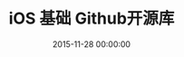 ---
title: iOS 基础 Github开源库
categories:
  - iOS
tags:
  - iOS
  - github
  - 开源
date: 2015-11-28 00:00:00
layout: post_github
data_github: [
	{
		keywords: [响应式编程],
		projects: [
			{
				user: "ReactiveCocoa",
				repo: "ReactiveCocoa",
				description: "简直是神器!",
				wiki: [
					{
						title: "limboy的博客",
						link: "http://limboy.me/"
					},
					{
						title: "NSHipster",
						link: "http://nshipster.cn/reactivecocoa/"
					},
					{
						title: "这样好用的ReactiveCocoa，根本停不下来",
						link: "http://www.cocoachina.com/ios/20150817/13071.html"
					},
					{
						title: "最快让你上手ReactiveCocoa之基础篇",
						link: "http://www.jianshu.com/p/87ef6720a096"
					},
					{
						title: "RAC/MVVM个人学习资源汇总",
						link: "http://www.jianshu.com/p/2cfed74789db"
					},
					{
						title: "MVVM核心概念",
						link: "http://liuduo.me/2015/10/26/MVVM%E6%A0%B8%E5%BF%83%E6%A6%82%E5%BF%B5/"
					},
					{
						title: "ReactiveCocoa v2.5 源码解析之架构总览",
						link: "http://blog.leichunfeng.com/blog/2015/12/25/reactivecocoa-v2-dot-5-yuan-ma-jie-xi-zhi-jia-gou-zong-lan/"
					}
				],
				imgs: [
					"https://github.com/ReactiveCocoa/ReactiveCocoa/raw/master/Logo/header.png",
				]
			},
			{
				user: "leichunfeng",
				repo: "MVVMReactiveCocoa",
				description: "GitBucket(Github客户端)",
				wiki: [
					{
						title: "MVVM With ReactiveCocoa",
						link: "http://blog.leichunfeng.com/blog/2016/02/27/mvvm-with-reactivecocoa/"
					}
				],
			},
			{
				user: "ashfurrow",
				repo: "C-41",
				description: "ReactiveCocoa Demo 没运行成功过",
				imgs: [
					"https://camo.githubusercontent.com/9b3cfd1a02c980eb75afc100f20974244ce2070b/68747470733a2f2f7261772e6769746875622e636f6d2f617368667572726f772f432d34312f6d61737465722f73637265656e73686f742e706e67",
				]
			},
			{
				user: "jspahrsummers",
				repo: "GroceryList",
				description: "ReactiveCocoa Demo 没运行成功过，使用了ReactiveViewModel",
				imgs: [
					"https://camo.githubusercontent.com/d24b23a59ba3fb4078d75413cf8515e9022ef84c/68747470733a2f2f662e636c6f75642e6769746875622e636f6d2f6173736574732f3433323533362f313739383538312f62333162376361362d366235392d313165332d396436652d3432383939643831663136332e706e67",
				]
			},
			{
				user: "ashfurrow",
				repo: "FunctionalReactivePixels",
				description: "ReactiveCocoa Demo 没运行成功过",
				imgs: [
					"https://camo.githubusercontent.com/7f66ddb8622f59ad979bc6435147fcccf3fda806/687474703a2f2f7374617469632e617368667572726f772e636f6d2f6769746875622f46525049492e706e67",
					"https://camo.githubusercontent.com/31c592120797ffc5bf5885f7bf53dba30d9c195e/687474703a2f2f7374617469632e617368667572726f772e636f6d2f6769746875622f66756e6374696f6e616c7265616374697665706978656c732e706e67",
				]
			},
			{
				user: "bawn",
				repo: "RAC-Demo",
				description: "ReactiveCocoa Demo 不标准",
			},
			{
				user: "lzyy",
				repo: "bizhi",
				description: "ReactiveCocoa Demo",
				imgs: [
					"https://raw.githubusercontent.com/lzyy/bizhi/master/screenshot.jpg",
				]
			},
			{
				user: "olegam",
				repo: "RACCommandExample",
				description: "Command例子",
			},
			{
				user: "ReactiveCocoa",
				repo: "ReactiveViewModel",
				description: "ReactiveCocoa的扩展：MVVM",
				wiki: [
					{
						title: "ios ReactiveViewModel",
						link: "http://www.cnblogs.com/tinkl/p/3678810.html"
					}
				],
				imgs: [
					"https://camo.githubusercontent.com/3999b9fdff783edb6cee9117a08524f3b2e7c653/68747470733a2f2f662e636c6f75642e6769746875622e636f6d2f6173736574732f3433323533362f3836373938342f32393165643338302d663736302d313165322d393130362d6433313538333230616633392e706e67",
				]
			},
			{
				user: "ReactiveCocoa",
				repo: "ReactiveCocoaLayout",
				description: "ReactiveCocoa的扩展：响应式的自动布局",
			},
			{
				user: "CodaFi",
				repo: "AFNetworking-RACExtensions",
				description: "ReactiveCocoa的扩展：网络",
			},
			{
				user: "ReactiveX",
				repo: "RxSwift",
				description: "swift版的ReactiveCocoa",
				wiki: [
					{
						title: "基础概念",
						link: "http://blog.callmewhy.com/2015/09/21/rxswift-getting-started-0/"
					},
					{
						title: "示例实战",
						link: "http://blog.callmewhy.com/2015/09/23/rxswift-getting-started-1/"
					}
				],
			},
		]
	},
	{
		keywords: [通信,网络],
		projects: [
			{
				user: "AFNetworking",
				repo: "AFNetworking",
				description: "HTTP请求",
				imgs: [
					"https://camo.githubusercontent.com/1560be050811ab73457e90aee62cd1cd257c7fb9/68747470733a2f2f7261772e6769746875622e636f6d2f41464e6574776f726b696e672f41464e6574776f726b696e672f6173736574732f61666e6574776f726b696e672d6c6f676f2e706e67",
				]
			},
			{
				user: "yuantiku",
				repo: "YTKNetwork",
				description: "猿题库维护的，基于AFNetworking，高级的api如：缓存网络请求，检查返回 JSON 内容的合法性等",
			},
			{
				user: "Alamofire",
				repo: "Alamofire",
				description: "swift,AFNetworking作者编写",
				imgs: [
					"https://raw.githubusercontent.com/Alamofire/Alamofire/assets/alamofire.png",
				]
			},
			{
				user: "Moya",
				repo: "Moya",
				description: "基于 Alamofire 的更高层网络请求封装",
				imgs: [
					"https://github.com/Moya/Moya/raw/master/web/moya_logo_github.png",
				]
			},
			{
				user: "robbiehanson",
				repo: "CocoaAsyncSocket",
				description: "套接字编程",
			},
			{
				user: "square",
				repo: "SocketRocket",
				description: "套接字编程",
			},
			{
				user: "robbiehanson",
				repo: "XMPPFramework",
				description: "XMPP协议",
			},
			{
				user: "robbiehanson",
				repo: "CocoaHTTPServer",
				description: "内置服务器",
			},
			{
				user: "octokit",
				repo: "octokit.objc",
				description: "OctoKit 是用于和 Github API 交互的 Cocoa 和 Cocoa Touch 框架，它由 AFNetworking、Mantle、和ReactiveCocoa 建立。",
			},
			{
				user: "tonymillion",
				repo: "Reachability",
				description: "测试网络连通性，不过好像没办法真正的起作用~~",
				wiki: [
					{
						title: "为啥说没办法真正起作用？点这里",
						link: "http://blog.csdn.net/openglnewbee/article/details/50705146"
					}
				],
			},
			{
				user: "dustturtle",
				repo: "RealReachability",
				description: "测试网络连通性，真正管用的哦，比Reachability强",
				wiki: [
					{
						title: "iOS下的实际网络连接状态检测:RealReachability",
						link: "http://blog.csdn.net/openglnewbee/article/details/50705146"
					}
				],
			},
		]
	},
	{
		keywords: [图片网络请求],
		projects: [
			{
				user: "rs",
				repo: "SDWebImage",
				description: "图片的请求和缓存",
			},
			{
				user: "Alamofire",
				repo: "AlamofireImage",
				description: "swift版的SDWebImage,而且功能更多、灵活性更高，可以自己写 Image Filter",
			},
			{
				user: "ibireme",
				repo: "YYWebImage",
				description: "图片的请求和缓存,渐变效果",
				imgs: [
					"https://camo.githubusercontent.com/e1ecbcae6ddaee26efd5fc29faa0ed6eae6488b0/68747470733a2f2f7261772e6769746875622e636f6d2f69626972656d652f5959576562496d6167652f6d61737465722f44656d6f2f44656d6f2e676966",
				]
			},
			{
				user: "pinterest",
				repo: "PINRemoteImage",
				description: "图片的请求和缓存,渐变效果",
				imgs: [
					"https://github.com/pinterest/PINRemoteImage/raw/master/progressive.gif",
				]
			},
		]
	},
	{
		keywords: [蓝牙,Bluetooth],
		projects: [
			{
				user: "ohwutup",
				repo: "OWUProximityManager",
				description: "蓝牙，iBeacons",
				imgs: [
					"https://github.com/ohwutup/OWUProximityManager/raw/master/Screenshots/home.png",
					"https://github.com/ohwutup/OWUProximityManager/raw/master/Screenshots/server.png",
					"https://github.com/ohwutup/OWUProximityManager/raw/master/Screenshots/client.png",
				]
			},
			{
				user: "rasmusth",
				repo: "BluetoothKit",
				description: "蓝牙",
			},
			{
				user: "coolnameismy",
				repo: "BabyBluetooth",
				description: "一个非常容易使用的蓝牙库,适用于ios和os",
			},
		]
	},
	{
		keywords: [数据持久化],
		projects: [
			{
				user: "magicalpanda",
				repo: "MagicalRecord",
				wiki: [
					{
						title: "深入浅出MagicalRecord",
						link: "http://childhood.logdown.com/posts/208957/easy-magicalrecord-01"
					},
					{
						title: "IOS MagicRecord 详解",
						link: "http://blog.csdn.net/dongtaochen2039/article/details/40376197"
					},
					{
						title: "json转MagicalRecord对象",
						link: "https://github.com/magicalpanda/MagicalRecord/wiki/Importing-Data"
					},
					{
						title: "数据迁移",
						link: "http://jcggg.me/2015/10/18/CoreData-MagicalRecord%E6%95%B0%E6%8D%AE%E5%BA%93%E8%BF%81%E7%A7%BB%EF%BC%88%E4%B8%80%EF%BC%89/"
					},
					{
						title: "自定义 Core Data 迁移",
						link: "http://objccn.io/issue-4-7/"
					},
					{
						title: "Core Data 版本迁移经验总结",
						link: "http://chun.tips/blog/2014/11/28/core-data-ban-ben-qian-yi-jing-yan-zong-jie/"
					}
				],
				imgs: [
					"https://github.com/magicalpanda/magicalpanda.github.com/raw/master/images/awesome_logo_small.png?raw=true",
				]
			},
            {
                user: "gangverk",
                repo: "GVUserDefaults",
                description: "通过属性操作NSUserDefaults",
            },
            {
                user: "radex",
                repo: "SwiftyUserDefaults",
                description: "swift 方便使用 NSUserDefaults",
            },
			{
				user: "ccgus",
				repo: "fmdb",
				description: "底层数据库，使用sql",
			},
			{
				user: "stephencelis",
				repo: "SQLite.swift",
				description: "A type-safe, Swift-language layer over SQLite3.",
			},
            {
                user: "yapstudios",
                repo: "YapDatabase",
                description: "数据库",
            },
            {
                user: "realm",
                repo: "realm-cocoa",
                wiki: [
					{
						title: "Realm数据库基础教程",
						link: "http://www.cocoachina.com/ios/20150505/11756.html"
					},
                ],
            },
			{
				user: "soffes",
				repo: "sskeychain",
				description: "钥匙链，key，chain",
			},
            {
                user: "kishikawakatsumi",
                repo: "UICKeyChainStore",
                description: "钥匙链，key，chain",
            },
			{
				user: "granoff",
				repo: "Lockbox",
				description: "钥匙链，key，chain",
			},
			{
				user: "square",
				repo: "Valet",
				description: "在 iOS 和 OS X 的 Keychain 中安全地存储数据，然而你无需知道 keychain 的具体工作细节。",
			},
		]
	},
	{
		keywords: [JSON,Model,转换],
		projects: [
			{
				user: "Mantle",
				repo: "Mantle",
				description: "字典和模型互转",
				wiki: [
					{
						title: "Mantle是什么？",
						link: "https://segmentfault.com/a/1190000002431354"
					}
				],
			},
			{
				user: "Mantle",
				repo: "MTLManagedObjectAdapter",
                description: "MagicalRecord 和 Mantle 结合使用",
                wiki: [
					{
						title: "MagicalRecord配合Mantle",
						link: "https://segmentfault.com/a/1190000002431365"
					},
					{
						title: "Core Data with Mantle",
						link: "http://blog.csdn.net/chengweipeng123/article/details/18452229"
					}
				],
			},
			{
				user: "icanzilb",
				repo: "JSONModel",
				description: "字典和模型互转",
				wiki: [
					{
						title: "JSONModel解析数据成Model",
						link: "http://blog.csdn.net/smking/article/details/40432287"
					}
				],
			},
            {
                user: "CoderMJLee",
                repo: "MJExtension",
                description: "轻量级，继承NSObject",
            },
            {
                user: "ibireme",
                repo: "YYModel",
                description: "轻量级，继承NSObject,iOS JSON 模型转换库评测：http://blog.ibireme.com/2015/10/23/ios_model_framework_benchmark/",
            },
            {
				user: "thoughtbot",
				repo: "argo",
				description: "函数式 JSON 解析转换库，swift编写",
				imgs: [
					"https://raw.githubusercontent.com/thoughtbot/Argo/gh-pages/Argo.png",
				]
			},
		]
	},
	{
		keywords: [XML,HTML,MarkDown,解析],
		projects: [
			{
				user: "topfunky",
				repo: "hpple",
				description: "XML,HTML解析",
			},
			{
				user: "mattt",
				repo: "Ono",
				description: "XML,HTML解析",
			},
			{
				user: "mdiep",
				repo: "MMMarkdown",
				description: "MarkDown转HTML",
			},
		]
	},
	{
		keywords: [日志,log],
		projects: [
			{
				user: "CocoaLumberjack",
				repo: "CocoaLumberjack",
				description: "xcode控制台颜色区分，高效",
				imgs: [
					"https://github.com/CocoaLumberjack/CocoaLumberjack/raw/master/LumberjackLogo.png",
				]
			},
			{
				user: "marcoarment",
				repo: "BugshotKit",
				description: "手机直接看",
				imgs: [
					"https://camo.githubusercontent.com/240dbf968d6eb9838a544bae42730a6f7079b707/68747470733a2f2f7261772e6769746875622e636f6d2f6d6172636f61726d656e742f42756773686f744b69742f6d61737465722f6578616d706c652d73637265656e73686f742e706e67",
				]
			},
			{
				user: "fpillet",
				repo: "NSLogger",
				description: "将日志发送到服务器",
				imgs: [
					"https://github.com/fpillet/NSLogger/raw/master/Screenshots/mainwindow.png",
				]
			},
			{
				user: "bitstadium",
				repo: "QuincyKit",
				description: "崩溃日志记录发送,友盟可代替",
			},
			{
				user: "kstenerud",
				repo: "KSCrash",
				description: "崩溃日志记录发送,友盟可代替",
			},
		]
	},
	{
		keywords: [缓存,Cache],
		projects: [
			{
				user: "tumblr",
				repo: "TMCache",
				description: "停止维护",
			},
			{
				user: "Haneke",
				repo: "HanekeSwift",
				description: "swift",
				imgs: [
					"https://raw.githubusercontent.com/Haneke/HanekeSwift/master/Assets/github-header.png",
				]
			},
            {
                user: "enormego",
                repo: "EGOCache",
            },
            {
                user: "ibireme",
                repo: "YYCache",
				description: "YYCache 设计思路与技术细节：http://blog.ibireme.com/2015/10/26/yycache/",
            },
            {
                user: "pinterest",
                repo: "PINCache",
            },
            {
                user: "kean",
                repo: "Nuke",
                description: "图片下载，处理，预处理，缓存，Gif支持",
                imgs: [
					"https://cloud.githubusercontent.com/assets/1567433/9952711/971ae2ea-5de1-11e5-8670-6853d3fe18cd.png"
                ]
            },
            {
                user: "kean",
                repo: "DFImageManager",
                description: "图片下载，处理，预处理，缓存",
                imgs: [
					"https://cloud.githubusercontent.com/assets/1567433/9706417/0352d3bc-54ed-11e5-94ff-cb8691800f78.png"
                ]
            },
		]
	},
	{
		keywords: [性能,优化],
		projects: [
			{
				user: "facebook",
				repo: "AsyncDisplayKit",
				description: "极速UI绘制",
				wiki: [
					{
						title: "AsyncDisplayKit 教程：达到 60 FPS 的滚动帧率（内附图片梯度和模糊）",
						link: "http://www.tuicool.com/articles/jyuyEn"
					},
					{
						title: "iOS 保持界面流畅的技巧",
						link: "http://blog.ibireme.com/2015/11/12/smooth_user_interfaces_for_ios/"
					},
				],
				imgs: [
					"https://github.com/facebook/AsyncDisplayKit/raw/master/docs/assets/logo.png",
					"https://github.com/facebook/AsyncDisplayKit/raw/master/docs/assets/node-view-layer.png",
				]
			},
            {
                user: "facebook",
                repo: "componentkit",
                description: "高效的列表",
                wiki: [
					{
						title: "iOS：ComponentKit 使用总结",
						link: "https://segmentfault.com/a/1190000002706612"
					}
				],
                },
			{
				user: "path",
				repo: "FastImageCache",
				description: "图片快速渲染，缓存，压缩",
				imgs: [
					"https://camo.githubusercontent.com/96d8f3d2b1cc1d25201d666c306bc4bc0cc8dbdc/68747470733a2f2f73332e616d617a6f6e6177732e636f6d2f666173742d696d6167652d63616368652f726561646d652d7265736f75726365732f6c6f676f2e706e67",
					"https://camo.githubusercontent.com/0fb787e41eb8c402460389f5fea7f04e9e526b03/68747470733a2f2f73332e616d617a6f6e6177732e636f6d2f666173742d696d6167652d63616368652f726561646d652d7265736f75726365732f64656d6f2d6170702d766964656f2d706c616365686f6c6465722e706e67",
				]
			},
		]
	},
	{
		keywords: [调试,Debug,测试],
		projects: [
			{
				user: "AliSoftware",
				repo: "OHHTTPStubs",
				description: "模拟网络延迟&延时，伪造网络数据，基于NSURLProtocol",
			},
			{
				user: "Flipboard",
				repo: "FLEX",
				description: "强大的调试工具",
				wiki: [
					{
						title: "Flipboard开源应用内调试工具FLEX",
						link: "http://www.cocoachina.com/industry/20140728/9259.html"
					}
				],
				imgs: [
					"https://camo.githubusercontent.com/9986601c5e4306f7935032465911c0f70596e046/687474703a2f2f656e67696e656572696e672e666c6970626f6172642e636f6d2f6173736574732f666c65782f62617369632d766965772d6578706c6f726174696f6e2e676966",
					"https://camo.githubusercontent.com/950a2612b1dc796bc5cc3fd9909ed465166afc5b/687474703a2f2f656e67696e656572696e672e666c6970626f6172642e636f6d2f6173736574732f666c65782f616476616e6365642d766965772d65646974696e672e676966",
					"https://camo.githubusercontent.com/2d7508f15cbe0a09c1ba14b9ebe6da9d1e8ff0d2/687474703a2f2f656e67696e656572696e672e666c6970626f6172642e636f6d2f6173736574732f666c65782f6e6574776f726b2d686973746f72792e676966",
					"https://camo.githubusercontent.com/573692941c2901c0fd1ce0f085c101f6b4d3ae3b/687474703a2f2f656e67696e656572696e672e666c6970626f6172642e636f6d2f6173736574732f666c65782f686561702d62726f777365722e676966",
					"https://camo.githubusercontent.com/df6e924a21ecaf8080342d80f384e88f8249c3fe/687474703a2f2f656e67696e656572696e672e666c6970626f6172642e636f6d2f6173736574732f666c65782f66696c652d62726f777365722e676966",
					"https://camo.githubusercontent.com/c91fc34a63f05f803cdc0d23d72ae047d0b960bd/687474703a2f2f656e67696e656572696e672e666c6970626f6172642e636f6d2f6173736574732f666c65782f73797374656d2d6c69627261726965732d62726f777365722e676966",
				]
			},
			{
				user: "glock45",
				repo: "iOS-Hierarchy-Viewer",
				description: "视图层级工具",
				imgs: [
					"https://camo.githubusercontent.com/8e3e960a51e023472a06691ef0157a75c38d809d/687474703a2f2f692e737461636b2e696d6775722e636f6d2f796e7176472e706e67",
					"https://camo.githubusercontent.com/d91c8262d3ed75e568c0df35b9524dd8a37ac369/687474703a2f2f646c2e64726f70626f782e636f6d2f752f3835383535312f636f72655f646174612e706e67",
				]
			},
			{
				user: "facebook",
				repo: "Tweaks",
				description: "UI微调，设计辅助，加速迭代",
				imgs: [
					"https://github.com/facebook/Tweaks/raw/master/Images/Tweaks.gif?raw=true",
				]
			},
			{
				user: "tapwork",
				repo: "HeapInspector-for-iOS",
				description: "检测内存泄漏",
				imgs: [
					"https://github.com/tapwork/HeapInspector-for-iOS/raw/master/README_Xtras/screencast.gif",
				]
			},
			{
				user: "square",
				repo: "PonyDebugger",
				description: "视图层级，网络请求监听，Core Data 数据浏览",
				imgs: [
					"https://github.com/square/PonyDebugger/raw/master/Documentation/Images/Logo.png",
				]
			},
			{
				user: "kiwi-bdd",
				repo: "Kiwi",
				description: "BDD，测试",
				imgs: [
					"https://github.com/kiwi-bdd/Kiwi/raw/master/Kiwi-Logo.png",
				]
			},
			{
				user: "KnuffApp",
				repo: "APNS-Pusher",
				description: "推送测试，push",
			},
			{
				user: "kconner",
				repo: "KMCGeigerCounter",
				description: "fps，帧数，debug，测试",
			},
			{
				user: "RolandasRazma",
				repo: "RRFPSBar",
				description: "fps，帧数，debug，测试",
			},
			{
				user: "johnno1962",
				repo: "Xtrace",
				description: "跟踪调试，代码运行顺序",
				imgs: [
					"https://camo.githubusercontent.com/e48918f46c7e90257e3e2467e9c54ee14424b5f8/687474703a2f2f696e6a656374696f6e666f7278636f64652e6a6f686e686f6c6473776f7274682e636f6d2f73746574686f73636f70652e676966",
				]
			},
            {
                user: "erikdoe",
                repo: "ocmock",
                description: "单元测试，模拟对象",
                wiki: [
					{
						title: "OCMock常见使用方式",
						link: "http://www.cocoachina.com/ios/20150508/11769.html"
					}
				]
            },
            {
                user: "google",
                repo: "earlgrey",
                description: "用户界面测试,google出品"
            },
		]
	},
	{
		keywords: [库管理,开源代码管理],
		projects: [
			{
				user: "CocoaPods",
				repo: "CocoaPods",
			},
			{
				user: "CocoaPods",
				repo: "cocoapods-deintegrate",
				description: "清除cocoapods"
			},
			{
				user: "Carthage",
				repo: "Carthage",
				wiki: [
					{
						title: "Cocoa 新的依赖管理工具：Carthage",
						link: "http://www.isaced.com/post-265.html"
					}
				],
			},
		]
	},
	{
		keywords: [runtime,object-c,宏],
		projects: [
			{
				user: "steipete",
				repo: "Aspects",
				description: "aop，拦截器，面向切面编程，钩子，hook，动态修改对象和类",
			},
			{
				user: "orta",
				repo: "ARAnalytics",
				description: "aop，拦截器，面向切面编程，钩子，hook，动态修改对象和类",
				wiki: [
					{
						title: "iOS统计服务的集大成者--ARAnalytics",
						link: "http://www.jianshu.com/p/c9ef82b3d91c"
					}
				],
			},
            {
                user: "mikeash",
                repo: "MAObjCRuntime",
                description: "runtime",
            },
			{
				user: "rentzsch",
				repo: "jrswizzle",
				description: "Mach-O，Method Swizzle，runtime，运行时，hook，方法替换，函数替换，钩子",
			},
			{
				user: "facebook",
				repo: "fishhook",
				description: "Mach-O，Method Swizzle，runtime，运行时，hook，方法替换，函数替换，钩子",
			},
			{
				user: "bang590",
				repo: "JSPatch",
				description: "结合js和oc_runtime，动态修改程序，修复bug，动态更新iOS APP，热修复",
			},
			{
				user: "alibaba",
				repo: "wax",
				description: "Alibaba热修复",
			},
			{
				user: "nst",
				repo: "iOS-Runtime-Headers",
				description: "runtime的头文件，私有函数，禁用函数，私有方法",
				imgs: [
					"https://github.com/nst/iOS-Runtime-Headers/raw/master/ios_frameworks.png",
				]
			},
            {
                user: "nst",
                repo: "RuntimeBrowser",
                description: "runtime的头文件浏览器",
                imgs: [
                    "https://github.com/nst/RuntimeBrowser/raw/master/art/screenshot_iphone.png",
                ]
            },
			{
				user: "jspahrsummers",
				repo: "libextobjc",
				description: "带提醒功能的宏",
                wiki: [
					{
						title: "说说 Objective-C 里的 @()",
						link: "http://www.cocoachina.com/ios/20141218/10688.html"
					}
				],
			},
		]
	},
	{
		keywords: [设备信息],
		projects: [
			{
				user: "intuit",
				repo: "LocationManager",
				description: "地理位置，Location，获取经纬度，位置",
				imgs: [
					"https://github.com/intuit/LocationManager/raw/master/Images/INTULocationManager.png?raw=true",
				]
			},
			{
				user: "erica",
				repo: "uidevice-extension",
				description: "获取系统信息",
			},
			{
				user: "andrealufino",
				repo: "ALSystemUtilities",
				description: "获取系统信息",
			},
			{
				user: "heardrwt",
				repo: "RHAddressBook",
				description: "通讯录",
			},
		]
	},
	{
		keywords: [应用操作],
		projects: [
			{
				user: "arashpayan",
				repo: "appirater",
				description: "评论打分",
			},
			{
				user: "nicklockwood",
				repo: "iRate",
				description: "评论打分",
			},
			{
				user: "nicklockwood",
				repo: "iVersion",
				description: "版本升级，更新",
			},
			{
				user: "ArtSabintsev",
				repo: "Harpy",
				description: "版本升级，更新",
				imgs: [
					"https://github.com/ArtSabintsev/Harpy/raw/master/samplePictures/picForcedUpdate.png?raw=true",
					"https://github.com/ArtSabintsev/Harpy/raw/master/samplePictures/picOptionalUpdate.png?raw=true",
					"https://github.com/ArtSabintsev/Harpy/raw/master/samplePictures/picSkippedUpdate.png?raw=true",
				]
			},
			{
				user: "bitstadium",
				repo: "HockeyKit",
				description: "版本升级，更新",
			},
			{
				user: "MugunthKumar",
				repo: "MKStoreKit",
				description: "程序内购买",
			},
			{
				user: "intentkit",
				repo: "IntentKit",
				description: "URL schemes，应用跳转",
				imgs: [
					"https://camo.githubusercontent.com/89036df085bf5782cda01b5c156b7279186f6a58/68747470733a2f2f7261772e6769746875622e636f6d2f696e74656e746b69742f496e74656e744b69742f6d61737465722f6578616d706c652e676966",
					"https://camo.githubusercontent.com/e5ee5823252f3904f0676da2eb9803b606da14aa/68747470733a2f2f7261772e6769746875622e636f6d2f696e74656e746b69742f496e74656e744b69742f6d61737465722f6578616d706c652d64656661756c74732e676966",
				]
			},
			{
				user: "danielamitay",
				repo: "iHasApp",
				description: "本地应用是否存在检测",
				imgs: [
					"https://github.com/danielamitay/iHasApp/raw/master/screenshot.png",
				]
			},
			{
				user: "clusterinc",
				repo: "ClusterPrePermissions",
				description: "权限申请，在系统申请前提示用户",
				imgs: [
					"https://camo.githubusercontent.com/7eef0b117818b9da198cfc850ce21171e4b9d204/687474703a2f2f662e636c2e6c792f6974656d732f32493156315233623371334133483379337531382f6e65772d312e6a7067",
				]
			},
			{
				user: "danielebogo",
				repo: "DBPrivacyHelper",
				description: "设置，隐私 跳转帮助",
				imgs: [
					"https://camo.githubusercontent.com/c1178af0370583ec085d332cd54732b5c3b93db5/687474703a2f2f626f676f64616e69656c652e636f6d2f617070732f646576656c6f706d656e742f64627072697661637968656c7065722f6769746875622f707269766163795f7265632e676966",
				]
			},
		]
	},
	{
		keywords: [图片处理],
		projects: [
			{
				user: "BradLarson",
				repo: "GPUImage",
				description: "图片滤镜，视频滤镜，相机滤镜，基于OpenGL",
				imgs: [
					"https://camo.githubusercontent.com/68ce8767f20b6a40f2a695c56396d30234363431/687474703a2f2f73756e7365746c616b65736f6674776172652e636f6d2f73697465732f64656661756c742f66696c65732f475055496d6167654c6f676f2e706e67",
				]
			},
			{
				user: "Nyx0uf",
				repo: "NYXImagesKit",
				description: "图片，缩放旋转折叠，滤镜",
			},
		]
	},
	{
		keywords: [日期,格式化],
		projects: [
			{
				user: "mattt",
				repo: "FormatterKit",
				description: "格式化，地址，颜色，本地化，名称，数字（第1），时间，KB,bytes",
			},
			{
				user: "MatthewYork",
				repo: "DateTools",
				description: "日期比较",
				imgs: [
					"https://raw.githubusercontent.com/MatthewYork/Resources/master/DateTools/PeriodRelations.png",
					"https://raw.githubusercontent.com/MatthewYork/Resources/master/DateTools/TimePeriodsDemo.gif",
				]
			},
			{
				user: "kevinlawler",
				repo: "NSDate-TimeAgo",
				description: "日期显示为几天前",
			},
			{
				user: "erica",
				repo: "NSDate-Extensions",
				description: "日期一天的最后时间",
			},
		]
	},
	{
		keywords: [声音],
		projects: [
			{
				user: "TheAmazingAudioEngine",
				repo: "TheAmazingAudioEngine",
				description: "音频处理，合成，去除杂音等",
			},
			{
				user: "syedhali",
				repo: "EZAudio",
				description: "音频可视化",
				imgs: [
					"https://camo.githubusercontent.com/f0f5de319083692669f5de4dc443c33e577b76ea/687474703a2f2f692e696d6775722e636f6d2f6c6c35713638722e706e67",
					"https://cloud.githubusercontent.com/assets/1275640/8516226/1eb885ec-2366-11e5-8d76-3a4b4d982eb0.gif",
					"https://cloud.githubusercontent.com/assets/1275640/8516234/499f6fd2-2366-11e5-9771-7d0afae59391.gif",
					"https://cloud.githubusercontent.com/assets/1275640/8516245/711ca232-2366-11e5-8d20-2538164f3307.gif",
					"https://cloud.githubusercontent.com/assets/1275640/8516310/86da80f2-2367-11e5-84aa-aea25a439a76.gif",
					"https://cloud.githubusercontent.com/assets/1275640/8516597/f27240ea-236a-11e5-8ecd-68cf05b7ce40.gif",
					"https://cloud.githubusercontent.com/assets/1275640/8516692/7abfbe36-236c-11e5-9d69-4f82956177b3.gif",
					"https://cloud.githubusercontent.com/assets/1275640/8662077/5621705a-2971-11e5-88ed-9a865e422ade.gif",
					"https://cloud.githubusercontent.com/assets/1275640/8535722/51e8f702-23fd-11e5-9f1c-8c45e80d19ef.gif",
				]
			},
			{
				user: "douban",
				repo: "DOUAudioStreamer",
				description: "完整音频播放器",
			},
			{
				user: "Aufree",
				repo: "ESTMusicPlayer",
				description: "基于 DOUAudioStreamer 开发的一款优雅简洁的音乐播放器",
			},
			{
				user: "jessesquires",
				repo: "JSQSystemSoundPlayer",
				description: "系统声音，震动，或自定义声音播放",
			},
			{
				user: "mattgallagher",
				repo: "AudioStreamer",
				description: "完整音频播放器",
			},
		]
	},
	{
		keywords: [视频],
		projects: [
			{
				user: "Bilibili",
				repo: "ijkplayer",
				description: "B站视频播放器，有解码功能，支持android和iOS",
			},
			{
				user: "36Kr-Mobile",
				repo: "KRVideoPlayer",
				description: "完整视频播放器",
				imgs: [
					"https://github.com/36Kr-Mobile/KRVideoPlayer/raw/master/kr_player.gif",
				]
			},
			{
				user: "viki-org",
				repo: "VKVideoPlayer",
				description: "完整视频播放器，支持多种字幕切换，str字幕",
				imgs: [
					"https://camo.githubusercontent.com/4258638f03f72effdd2e540b359bab11287fe289/687474703a2f2f656e67696e656572696e672e76696b692e636f6d2f696d616765732f626c6f672f766964656f5f706c617965725f72756e6e696e675f6d616e2e6a7067",
				]
			},
			{
				user: "kolyvan",
				repo: "kxmovie",
				description: "demo没运行成功",
				imgs: [
					"https://camo.githubusercontent.com/b3daac8704e7c95d7d1f4376841571ab0ede7a9a/68747470733a2f2f7261772e6769746875622e636f6d2f6174656c69657264756d6f62696c652f46466d706567506c617965722d694f532f6d61737465722f726561646d652d6d656469612f73637265656e73686f742d6d6f7669652e706e67",
				]
			},
		]
	},
	{
		keywords: [相机扫描,二维码],
		projects: [
			{
				user: "mikebuss",
				repo: "MTBBarcodeScanner",
				description: "二维码扫描",
				imgs: [
					"https://raw.githubusercontent.com/mikebuss/MTBBarcodeScanner/develop/Assets/MTBBarcodeScanner.png",
				]
			},
			{
				user: "card-io",
				repo: "card.io-iOS-SDK",
				description: "信用卡扫描",
				imgs: [
					"https://raw.githubusercontent.com/card-io/card.io-iOS-source/master/Resources/cardio_logo_220.png",
				]
			},
			{
				user: "fukuchi",
				repo: "libqrencode",
				description: "生成二维码",
			},
		]
	},
	{
		keywords: [Hybrid app,混合应用],
		projects: [
			{
				user: "facebook",
				repo: "react-native",
				description: "facebook出品",
				wiki: [
					{
						title: "React Native 入门指南",
						link: "http://wiki.jikexueyuan.com/project/react-native-lesson/"
					},
					{
						title: "React Native 中文版",
						link: "http://wiki.jikexueyuan.com/project/react-native/"
					}
				],
			},
			{
				user: "ele828",
				repo: "react-native-guide",
				description: "react-native学习指南",
			},
			{
				user: "driftyco",
				repo: "ionic",
			},
			{
				user: "gavinkwoe",
				repo: "BeeFramework",
				imgs: [
					"https://cloud.githubusercontent.com/assets/679824/3976127/d495a6a4-2819-11e4-81cf-b27832e27e90.png",
					"https://cloud.githubusercontent.com/assets/679824/3976218/fe45e93a-281b-11e4-9cae-50fc2266b2a0.png",
					"https://cloud.githubusercontent.com/assets/679824/3976221/08565f9a-281c-11e4-88ea-23724a2008cf.png",
					"https://cloud.githubusercontent.com/assets/679824/3976224/18fce0bc-281c-11e4-865c-3cedac069fbf.png",
					"https://cloud.githubusercontent.com/assets/679824/3976226/26716650-281c-11e4-99f0-c8d12e9b9624.png",
				]
			},
			{
				user: "hackers-painters",
				repo: "samurai-native",
				imgs: [
					"https://cloud.githubusercontent.com/assets/679824/7133416/ccdabe74-e2c5-11e4-8098-ef1bdf2d6248.gif",
				]
			},
		]
	},
	{
		keywords: [其他],
		projects: [
			{
				user: "marcuswestin",
				repo: "WebViewJavascriptBridge",
				description: "object c 与 javascript 通信",
			},
			{
				user: "bendytree",
				repo: "Objective-C-RegEx-Categories",
				description: "正则表达式",
				wiki: [
					{
						title: "使用开源库 Objective-C RegEx Categories 处理正则表达式",
						link: "http://www.cnblogs.com/YouXianMing/p/3591588.html"
					}
				],
				imgs: [
					"https://camo.githubusercontent.com/18b0d5e372107539561eaa1ca7edf2891b07da93/68747470733a2f2f7261772e6769746875622e636f6d2f62656e6479747265652f4f626a6563746976652d432d52656745782d43617465676f726965732f6d61737465722f5465737450726f6a6563742f4f626a6563746976652d432d52656765782d43617465676f726965732f496d616765732f69636f6e2e706e67",
				]
			},
			{
				user: "leverdeterre",
				repo: "PermissiveResearch",
				description: "搜索，模糊匹配",
				imgs: [
					"https://github.com/leverdeterre/PermissiveResearch/raw/master/demo.png",
				]
			},
			{
				user: "kimziv",
				repo: "PinYin4Objc",
				description: "中文转拼音",
				imgs: [
					"https://github.com/kimziv/PinYin4Objc/raw/master/ScreenShot.PNG",
				]
			},
			{
				user: "kelp404",
				repo: "CocoaSecurity",
				description: "加密，md5等",
			},
			{
				user: "RNCryptor",
				repo: "RNCryptor",
				description: "AES加密解密",
			},
			{
				user: "ibireme",
				repo: "YYKit",
				description: "综合框架,国人写的",
			},
			{
				user: "zwaldowski",
				repo: "BlocksKit",
				description: "简化的block",
			},
			{
				user: "facebook",
				repo: "KVOController",
				description: "KVO，键值观察，facebook，可用ReactiveCocoa代替",
			},
			{
				user: "BoltsFramework",
				repo: "Bolts-iOS",
				description: "NSOperation，任务，队列，task，AppLink，URL解析",
				wiki: [
					{
						title: "Bolts framework iOS 筆記",
						link: "http://humanhighway.logdown.com/posts/179270-study-on-the-bolts"
					}
				],
			},
			{
				user: "mxcl",
				repo: "PromiseKit",
				description: "同Bolts-iOS",
				imgs: [
					"https://camo.githubusercontent.com/8bc51dac4b4d676635ef5ffbb3cc811abe14c6ce/687474703a2f2f6d657468796c626c75652e636f6d2f6a756e6b2f504d4b42616e6e65722e706e67",
				]
			},
			{
				user: "atomicobject",
				repo: "objection",
				description: "依赖注入，控制反转",
				wiki: [
					{
						title: "使用objection来模块化开发iOS项目",
						link: "http://limboy.me/ios/2014/04/15/use-objection-to-decouple-ios-project.html"
					},
					{
						title: "bizhi(demo)",
						link: "https://github.com/lzyy/bizhi"
					}
				],
			},
			{
                user: "Huohua",
                repo: "HHRouter",
                description: "controller用url跳转，布丁动画，刘白光作品",
            },
			{
                user: "joeldev",
                repo: "JLRoutes",
                description: "controller用url跳转",
            },
			{
                user: "button",
                repo: "DeepLinkKit",
                description: "controller用url跳转",
            },
		]
	},
]
---